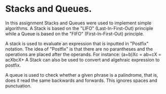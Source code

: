 # Stacks and Queues.

In this assignment Stacks and Queues were used to implement simple algorithms.  A Stack is based on the "LIFO" (Last-In-First-Out) principle while a Queue is based on the "FIFO" (First-In-First-Out) principle.

A stack is used to evaluate an expression that is inputted in "Postfix" notation.  The idea of "Postfix" is that there are no parantheses and the operations are placed after the operands.  For instance:  (a+b)Xc = ab+cX = acXbcX+  A Stack can also be used to convert and algehraic expression to postfix.  

A queue is used to check whether a given phrase is a palindrome, that is, does it read the same backwards and forwards.  This ignores spaces and punctuation.
